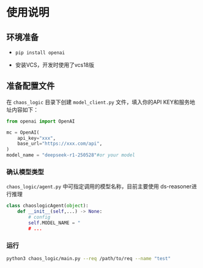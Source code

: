 # 使用说明

## 环境准备


- `pip install openai`

- 安装VCS，开发时使用了vcs18版

## 准备配置文件

在 `chaos_logic` 目录下创建 `model_client.py` 文件，填入你的API KEY和服务地址内容如下：

```python
from openai import OpenAI

mc = OpenAI(
    api_key="xxx",
    base_url="https://xxx.com/api",
)
model_name = "deepseek-r1-250528"#or your model
```

### 确认模型类型

`chaos_logic/agent.py` 中可指定调用的模型名称，目前主要使用 ds-reasoner进行推理

```python
class chaoslogicAgent(object):
    def __init__(self,...) -> None:
        # config
        self.MODEL_NAME = "
        # ...
```


### 运行

```bash
python3 chaos_logic/main.py --req /path/to/req --name "test"
```

